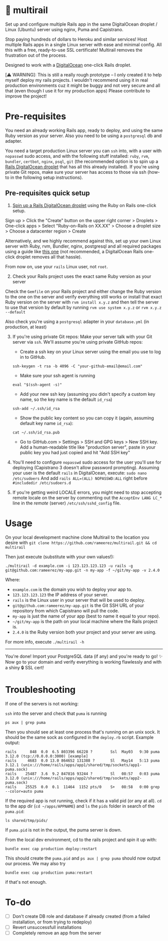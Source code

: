 # 🚝 multirail

Set up and configure multiple Rails app in the same DigitalOcean droplet / Linux (Ubuntu) server using nginx, Puma and Capistrano.

Stop paying hundreds of dollars to Heroku and similar services! Host multiple Rails apps in a single Linux server with ease and minimal config. All this with a free, ready-to-use SSL certificate! Multirail removes the frustration out of the process.

Designed to work with a [DigitalOcean](https://m.do.co/c/b6d95cc978e4) one-click Rails droplet.

[⚠️ WARNING]: This is still a really rough prototype – I only created it to help myself deploy my rails projects. I wouldn't recommend using it in real production environments cuz it might be buggy and not very secure and all that (even though I use it for my production apps) Please contribute to improve the project!

# Pre-requisites

You need an already working Rails app, ready to deploy, and using the same Ruby version as your server. Also you need to be using a `postgresql` db and adapter.

You need a target production Linux server you can `ssh` into, with a user with `nopasswd` sudo access, and with the following stuff installed: `ruby`, `rvm`, `bundler`, `certbot`, `nginx`, `psql`, `git` (the recommended option is to spin up a [Rails DigitalOcean droplet](https://m.do.co/c/b6d95cc978e4) that has all this already installed). If you're using private Git repos, make sure your server has access to those via ssh (how-to in the following setup instructions).

## Pre-requisites quick setup

1. [Spin up a Rails DigitalOcean droplet](https://m.do.co/c/b6d95cc978e4) using the Ruby on Rails one-click setup.

Sign up > Click the "Create" button on the upper right corner > Droplets > One-click apps > Select "Ruby-on-Rails on XX.XX" > Choose a droplet size > Choose a datacenter region > Create

Alternatively, and we highly recommend against this, set up your own Linux server with Ruby, rvm, Bundler, nginx, postgresql and all required packages using a guide like [this one](https://gorails.com/deploy/ubuntu/18.04) (not recommended, a DigitalOcean Rails one-click droplet removes all that hassle).

From now on, use your `rails` Linux user, not `root`.

2. Check your Rails project uses the exact same Ruby version as your server

Check the `Gemfile` on your Rails project and either change the Ruby version to the one on the server and verify everything still works or install that exact Ruby version on the server with `rvm install x.y.z` and then tell the server to use that version by default by running `rvm use system x.y.z` or `rvm x.y.z --default`

Also check you're using a `postgresql` adapter in your `database.yml` (in production, at least)

3. If you're using private Git repos: Make your server talk with your Git server via `ssh`. We'll assume you're using private GitHub repos:

   - Create a ssh key on your Linux server using the email you use to log in to GitHub.

   `ssh-keygen -t rsa -b 4096 -C "your-github-email@email.com"`

   - Make sure your ssh agent is running

   `eval "$(ssh-agent -s)"`

   - Add your new ssh key (assuming you didn't specify a custom key name, so the key name is the default `id_rsa`)

   `ssh-add ~/.ssh/id_rsa`

   - Show the public key content so you can copy it (again, assuming default key name `id_rsa`):

   `cat ~/.ssh/id_rsa.pub`

   - Go to GitHub.com > Settings > SSH and GPG keys > New SSH key. Add a human-readable title like "production server", paste in your public key you had just copied and hit "Add SSH key"

4. You'll need to configure `nopasswd` sudo access for the user you'll use for deploying (Capistrano 3 doesn't allow password prompting). Assuming your user is the default `rails` in DigitalOcean, execute:
   `sudo nano /etc/sudoers`
   And add `rails ALL=(ALL) NOPASSWD:ALL` right before `#includedir /etc/sudoers.d`

5. If you're getting weird LOCALE errors, you might need to stop accepting remote locale on the server by commenting out the `AcceptEnv LANG LC_*` line in the _remote_ (server) `/etc/ssh/sshd_config` file.

# Usage

On your local development machine clone Multirail to the location you desire with `git clone https://github.com/rameerez/multirail.git && cd multirail`

Then just execute (substitute with your own values!):

```
./multirail -d example.com -i 123.123.123.123 -u rails -g git@github.com:rameerez/my-app.git -n my-app -f ~/git/my-app -v 2.4.0
```

Where:

- `example.com` is the domain you wish to deploy your app to.
- `123.123.123.123` the IP address of your server.
- `rails` is the Linux user in your server that will be used to deploy.
- `git@github.com:rameerez/my-app.git` is the Git SSH URL of your repository from which Capistrano will pull the code.
- `my-app` is just the name of your app (best to name it equal to your repo).
- `~/git/my-app` is the path on your local machine where the Rails project is.
- `2.4.0` is the Ruby version both your project and your server are using.

For more info, execute `./multirail -h`

---

You're done! Import your PostgreSQL data (if any) and you're ready to go! ✨ Now go to your domain and verify everything is working flawlessly and with a shiny 🔒 SSL cert!

# Troubleshooting

If one of the servers is not working:

`ssh` into the server and check that `puma` is running

```
ps aux | grep puma
```

Then you should see at least one process that's running on an unix sock. It should be the same sock as configured in the `deploy.rb` script. Example output:

```
rails      848  0.0  6.5 803396 66228 ?        Ssl  May03   9:30 puma 3.12.0 (tcp://0.0.0.0:3000) [example]
rails     4683  0.0 13.0 864652 131388 ?       Sl   May14   5:13 puma 3.12.1 (unix:///home/rails/apps/app1/shared/tmp/sockets/app1-puma.sock)
rails    25487  3.6  9.2 847816 93244 ?        Sl   08:57   0:03 puma 3.12.0 (unix:///home/rails/apps/app2/shared/tmp/sockets/app2-puma.sock)
rails    25525  0.0  0.1  11464  1152 pts/0    S+   08:58   0:00 grep --color=auto puma
```

If the required app is not running, check if it has a valid pid (or any at all). `cd` to the app dir (`cd ~/apps/APPNAME`) and `ls` the `pids` folder in search of the `puma.pid`:

```
ls shared/tmp/pids/
```

If `puma.pid` is not in the output, the puma server is down.

From the local dev environment, cd to the rails project and spin it up with:

```
bundle exec cap production deploy:restart
```

This should create the `puma.pid` and `ps aux | grep puma` should now output our process. We may also try

```
bundle exec cap production puma:restart
```

if that's not enough.

# To-do

- [ ] Don't create DB role and database if already created (from a failed installation, or from trying to redeploy)
- [ ] Revert unsuccessfull installations
- [ ] Completely remove an app from the server
